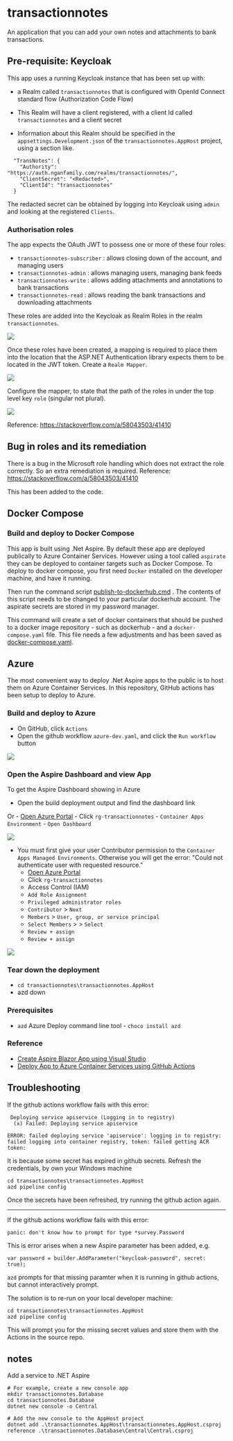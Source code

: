 # transactionnotes

An application that you can add your own notes and attachments to bank transactions.

## Pre-requisite: Keycloak

This app uses a running Keycloak instance that has been set up with:
- a Realm called `transactionnotes` that is configured with OpenId Connect standard flow (Authorization Code Flow)
- This Realm will have a client registered, with a client Id called `transactionnotes` and a client secret

- Information about this Realm should be specified in the `appsettings.Development.json` of the `transactionnotes.AppHost` project, using a section like.
```
  "TransNotes": {
    "Authority": "https://auth.nganfamily.com/realms/transactionnotes/",
    "ClientSecret": "<Redacted>",
    "ClientId": "transactionnotes"
  }
```

The redacted secret can be obtained by logging into Keycloak using `admin` and looking at the registered `Clients`.

### Authorisation roles

The app expects the OAuth JWT to possess one or more of these four roles:
- `transactionnotes-subscriber` : allows closing down of the account, and managing users
- `transactionnotes-admin` : allows managing users, managing bank feeds
- `transactionnotes-write` : allows adding attachments and annotations to bank transactions
- `transactionnotes-read`  : allows reading the bank transactions and downloading attachments

These roles are added into the Keycloak as Realm Roles in the realm `transactionnotes`. 

![](readme-images/realm-roles.png)

Once these roles have been created, a mapping is required to place them into the location that the ASP.NET Authentication library expects them to be located in the JWT token. Create a `Realm Mapper`.

![](readme-images/realm-role-mapper.png)


Configure the mapper, to state that the path of the roles in under the top level key `role` (singular not plural).

![](readme-images/realm-role-mapper-settings.png)

Reference: https://stackoverflow.com/a/58043503/41410


## Bug in roles and its remediation

There is a bug in the Microsoft role handling which does not extract the role correctly. So an extra remediation is required. Reference: https://stackoverflow.com/a/58043503/41410

This has been added to the code.




## Docker Compose

### Build and deploy to Docker Compose

This app is built using  .Net Aspire. By default these app are deployed publically to Azure Container Services. However using a tool called `aspirate` they can be deployed to container targets such as
Docker Compose. To deploy to docker compose, you first need `Docker` installed on the developer machine, and have it running.

Then run the command script [publish-to-dockerhub.cmd](publish-to-dockerhub.cmd) . The contents of this script needs to be changed to your particular dockerhub account. The aspirate secrets are 
stored in my password manager.

This command will create a set of docker containers that should be pushed to a docker image repository - such as dockerhub - and a `docker-compose.yaml` file. This file needs a few adjustments 
and has been saved as [docker-compose.yaml](docker-compose.yaml).

## Azure

The most convenient way to deploy .Net Aspire apps to the public is to host them on Azure Container Services. In this repository, GitHub actions has been setup to deploy to Azure.

### Build and deploy to Azure

- On GitHub, click `Actions`
- Open the github workflow `azure-dev.yaml`, and click the `Run workflow` button

![](readme-images/github-deploy.png)
### Open the Aspire Dashboard and view App

To get the Aspire Dashboard showing in Azure
- Open the build deployment output and find the dashboard link

Or
    - [Open Azure Portal](https://portal.azure.com)
    - Click `rg-transactionnotes`
    - `Container Apps Environment`
    - `Open Dashboard`


![](readme-images/github-output.png)

- You must first give your user Contributor permission to the `Container Apps Managed Environments`. Otherwise you will get the error: "Could not authenticate user with requested resource."
    - [Open Azure Portal](https://portal.azure.com)
    - Click `rg-transactionnotes`
    - Access Control (IAM)
    - `Add Role Assignment`
    - `Privileged administrator roles`
    - `Contributor` > `Next`
    - `Members` > `User, group, or service principal` 
    - `Select Members` > <your login email> > `Select`
    - `Review + assign`
    - `Review + assign`


![](readme-images/azure-iam.png)


### Tear down the deployment

 - `cd transactionnotes\transactionnotes.AppHost`
 - azd down

### Prerequisites

- `azd` Azure Deploy command line tool -  `choco install azd`
 
### Reference

- [Create Aspire Blazor App using Visual Studio](https://youtu.be/BBGeousUHQU?si=UtCmni5sZBfo92qV)
- [Deploy App to Azure Container Services using GitHub Actions](https://learn.microsoft.com/en-us/dotnet/aspire/deployment/azure/aca-deployment-github-actions?tabs=windows&pivots=github-actions)

## Troubleshooting

If the github actions workflow fails with this error:
```
 Deploying service apiservice (Logging in to registry)
  (x) Failed: Deploying service apiservice

ERROR: failed deploying service 'apiservice': logging in to registry: failed logging into container registry, token: failed getting ACR token:
```

It is because some secret has expired in github secrets.
Refresh the credentials, by own your Windows machine
```
cd transactionnotes\transactionnotes.AppHost
azd pipeline config
```

 Once the secrets have been refreshed, try running the github action again.

----


If the github actions workflow fails with this error:
```
panic: don't know how to prompt for type *survey.Password
```
This is error arises when a new Aspire parameter has been added, e.g.
```
var password = builder.AddParameter("keycloak-password", secret: true);
```
`azd` prompts for that missing paramter when it is running in github actions, but cannot interactively prompt.

The solution is to re-run on your local developer machine:
```
cd transactionnotes\transactionnotes.AppHost
azd pipeline config
```
This will prompt you for the missing secret values and store them with the Actions in the source repo.

## notes

Add a service to .NET Aspire
```
# For example, create a new console app
mkdir transactionnotes.Database
cd transactionnotes.Database
dotnet new console -o Central

# Add the new console to the AppHost project
dotnet add .\transactionnotes.AppHost\transactionnotes.AppHost.csproj reference .\transactionnotes.Database\Central\Central.csproj
```